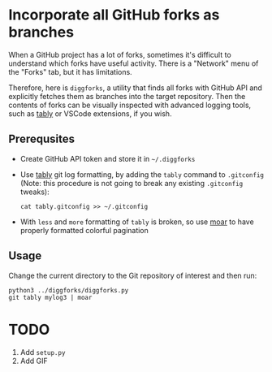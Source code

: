 # Incorporate all GitHub forks as branches

When a GitHub project has a lot of forks, sometimes it's difficult to understand which forks have useful activity. There is a "Network" menu of the "Forks" tab, but it has limitations.

Therefore, here is `diggforks`, a utility that finds all forks with GitHub API and explicitly fetches them as branches into the target repository. Then the contents of forks can be visually inspected with advanced logging tools, such as [tably](https://stackoverflow.com/a/61487052/4063520) or VSCode extensions, if you wish.


## Prerequsites

* Create GitHub API token and store it in `~/.diggforks`
* Use [tably](https://stackoverflow.com/a/61487052/4063520) git log formatting, by adding the `tably` command to `.gitconfig` (Note: this procedure is not going to break any existing `.gitconfig` tweaks):

    ```
    cat tably.gitconfig >> ~/.gitconfig
    ```

* With `less` and `more` formatting of `tably` is broken, so use [moar](https://github.com/walles/moar) to have properly formatted colorful pagination


## Usage

Change the current directory to the Git repository of interest and then run:

```
python3 ../diggforks/diggforks.py
git tably mylog3 | moar
```


# TODO

1. Add `setup.py`
2. Add GIF

